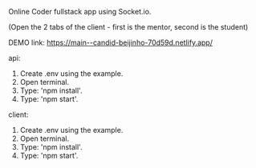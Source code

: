 Online Coder fullstack app using Socket.io.

(Open the 2 tabs of the client - first is the mentor, second is the student)


DEMO link: https://main--candid-beijinho-70d59d.netlify.app/

api:

1. Create .env using the example.
2. Open terminal.
3. Type: 'npm install'.
3. Type: 'npm start'.

client:

1. Create .env using the example.
2. Open terminal.
3. Type: 'npm install'.
3. Type: 'npm start'.